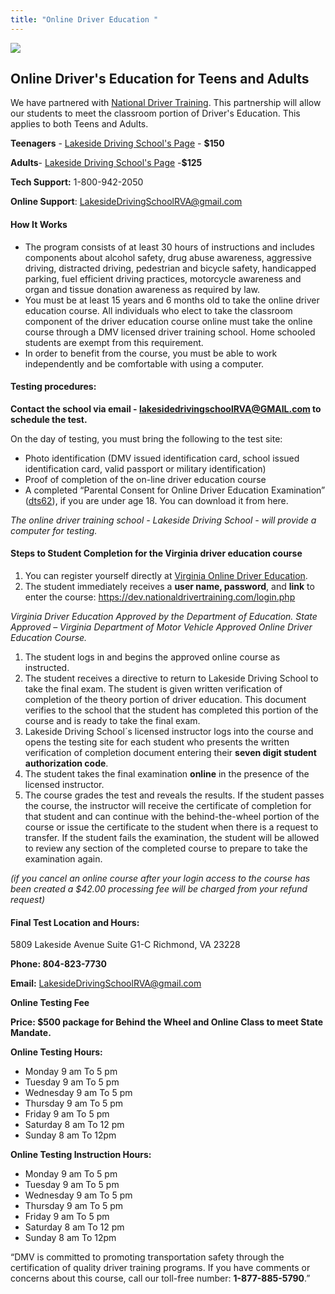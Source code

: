 ```yaml
---
title: "Online Driver Education "
---
```

![](/assets/ndti-logo-docx.png)

## Online Driver's Education for Teens and Adults

We have partnered with [National Driver Training](https://www.nationaldrivertraining.com/). This partnership will allow our students to meet the classroom portion of Driver's Education. This applies to both Teens and Adults. 

**Teenagers** - [Lakeside Driving School's Page](https://nationaldrivertraining.com/aff-landing.php?age=Teen&state=VA&affid=1138&pid=23) - **$150**

**Adults**- [Lakeside Driving School's Page](https://nationaldrivertraining.com/aff-landing.php?age=Teen&state=VA&affid=1138&pid=23) -**$125**

**Tech Support:** 1-800-942-2050

**Online Support**: LakesideDrivingSchoolRVA@gmail.com

#### How It Works

* The program consists of at least 30 hours of instructions and includes components about alcohol safety, drug abuse awareness, aggressive driving, distracted driving, pedestrian and bicycle safety, handicapped parking, fuel efficient driving practices, motorcycle awareness and organ and tissue donation awareness as required by law.
* You must be at least 15 years and 6 months old to take the online driver education course. All individuals who elect to take the classroom component of the driver education course online must take the online course through a DMV licensed driver training school. Home schooled students are exempt from this requirement.
* In order to benefit from the course, you must be able to work independently and be comfortable with using a computer.

#### Testing procedures:

**Contact the school via email - lakesidedrivingschoolRVA@GMAIL.com to schedule the test.**

On the day of testing, you must bring the following to the test site:

* Photo identification (DMV issued identification card, school issued identification card, valid passport or military identification)
* Proof of completion of the on-line driver education course
* A completed “Parental Consent for Online Driver Education Examination” ([dts62](http://www.safedrivingacademy.net/wp-content/uploads/2018/05/dts62.pdf)), if you are under age 18. You can download it from here.

*The online driver training school - Lakeside Driving School - will provide a computer for testing.*

#### Steps to Student Completion for the Virginia driver education course

1. You can register yourself directly at [Virginia Online Driver Education](https://dev.nationaldrivertraining.com/aff-landing.php?age=Teen&state=VA&affid=1081&pid=23).
2. The student immediately receives a **user name, password**, and **link** to enter the course: <https://dev.nationaldrivertraining.com/login.php>

*Virginia Driver Education Approved by the Department of Education. State Approved – Virginia Department of Motor Vehicle Approved Online Driver Education Course.*

1. The student logs in and begins the approved online course as instructed.
2. The student receives a directive to return to Lakeside Driving School to take the final exam. The student is given written verification of completion of the theory portion of driver education. This document verifies to the school that the student has completed this portion of the course and is ready to take the final exam.
3. Lakeside Driving School´s licensed instructor logs into the course and opens the testing site for each student who presents the written verification of completion document entering their **seven digit student authorization code**.
4. The student takes the final examination **online** in the presence of the licensed instructor.
5. The course grades the test and reveals the results. If the student passes the course, the instructor will receive the certificate of completion for that student and can continue with the behind-the-wheel portion of the course or issue the certificate to the student when there is a request to transfer. If the student fails the examination, the student will be allowed to review any section of the completed course to prepare to take the examination again.

*(if you cancel an online course after your login access to the course has been created a $42.00 processing fee will be charged from your refund request)*

#### Final Test Location and Hours:

5809 Lakeside Avenue Suite G1-C Richmond, VA 23228 

**Phone: 804-823-7730**

**Email:** LakesideDrivingSchoolRVA@gmail.com

**Online Testing Fee**

**Price: $500 package for Behind the Wheel and Online Class to meet State Mandate.**

**Online Testing Hours:**

* Monday 9 am To 5 pm
* Tuesday 9 am To 5 pm
* Wednesday 9 am To 5 pm
* Thursday 9 am To 5 pm
* Friday 9 am To 5 pm
* Saturday 8 am To 12 pm
* Sunday 8 am To 12pm

**Online Testing Instruction Hours:**

* Monday 9 am To 5 pm
* Tuesday 9 am To 5 pm
* Wednesday 9 am To 5 pm
* Thursday 9 am To 5 pm
* Friday 9 am To 5 pm
* Saturday 8 am To 12 pm
* Sunday 8 am To 12pm

“DMV is committed to promoting transportation safety through the certification of quality driver training programs. If you have comments or concerns about this course, call our toll-free number: **1-877-885-5790**.”